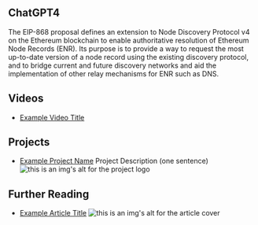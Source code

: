 ## ChatGPT4

The EIP-868 proposal defines an extension to Node Discovery Protocol v4 on the Ethereum blockchain to enable authoritative resolution of Ethereum Node Records (ENR). Its purpose is to provide a way to request the most up-to-date version of a node record using the existing discovery protocol, and to bridge current and future discovery networks and aid the implementation of other relay mechanisms for ENR such as DNS.

## Videos

- [Example Video Title](https://www.youtube.com/watch?v=TDGq4aeevgY)

## Projects

- [Example Project Name](https://xxxx.xxx/xxxxx) Project Description (one sentence) ![this is an img's alt for the project logo](https://xxxx.xxx/project-logo.xxx)

## Further Reading

- [Example Article Title](https://xxxx.xxx/xxxxx) ![this is an img's alt for the article cover](https://xxxx.xxx/article-cover.xxx)
